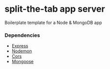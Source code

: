 # split-the-tab app server
Boilerplate template for a Node & MongoDB app

### Dependencies
* [Express](https://github.com/expressjs/express)
* [Nodemon](https://github.com/remy/nodemon)
* [Cors](https://github.com/expressjs/cors)
* [Mongoose](https://github.com/Automattic/mongoose)